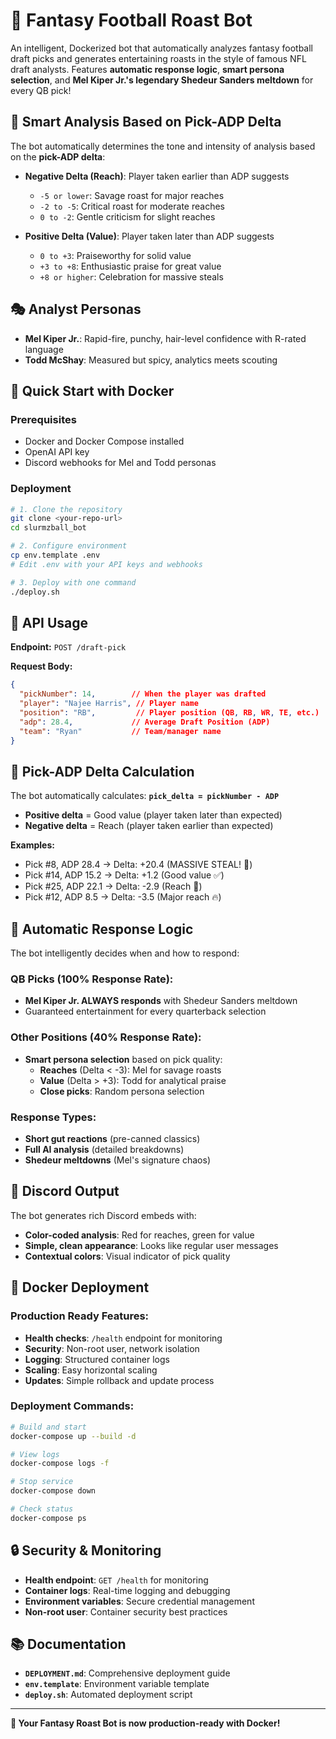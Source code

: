 # 🏈 Fantasy Football Roast Bot

An intelligent, Dockerized bot that automatically analyzes fantasy football draft picks and generates entertaining roasts in the style of famous NFL draft analysts. Features **automatic response logic**, **smart persona selection**, and **Mel Kiper Jr.'s legendary Shedeur Sanders meltdown** for every QB pick!

## 🎯 **Smart Analysis Based on Pick-ADP Delta**

The bot automatically determines the tone and intensity of analysis based on the **pick-ADP delta**:

- **Negative Delta (Reach)**: Player taken earlier than ADP suggests
  - `-5 or lower`: Savage roast for major reaches
  - `-2 to -5`: Critical roast for moderate reaches  
  - `0 to -2`: Gentle criticism for slight reaches

- **Positive Delta (Value)**: Player taken later than ADP suggests
  - `0 to +3`: Praiseworthy for solid value
  - `+3 to +8`: Enthusiastic praise for great value
  - `+8 or higher`: Celebration for massive steals

## 🎭 **Analyst Personas**

- **Mel Kiper Jr.**: Rapid-fire, punchy, hair-level confidence with R-rated language
- **Todd McShay**: Measured but spicy, analytics meets scouting

## 🚀 **Quick Start with Docker**

### **Prerequisites**
- Docker and Docker Compose installed
- OpenAI API key
- Discord webhooks for Mel and Todd personas

### **Deployment**
```bash
# 1. Clone the repository
git clone <your-repo-url>
cd slurmzball_bot

# 2. Configure environment
cp env.template .env
# Edit .env with your API keys and webhooks

# 3. Deploy with one command
./deploy.sh
```

## 📝 **API Usage**

**Endpoint:** `POST /draft-pick`

**Request Body:**
```json
{
  "pickNumber": 14,        // When the player was drafted
  "player": "Najee Harris", // Player name
  "position": "RB",         // Player position (QB, RB, WR, TE, etc.)
  "adp": 28.4,             // Average Draft Position (ADP)
  "team": "Ryan"           // Team/manager name
}
```

## 🧮 **Pick-ADP Delta Calculation**

The bot automatically calculates: **`pick_delta = pickNumber - ADP`**

- **Positive delta** = Good value (player taken later than expected)
- **Negative delta** = Reach (player taken earlier than expected)

**Examples:**
- Pick #8, ADP 28.4 → Delta: +20.4 (MASSIVE STEAL! 🎉)
- Pick #14, ADP 15.2 → Delta: +1.2 (Good value ✅)
- Pick #25, ADP 22.1 → Delta: -2.9 (Reach 🚨)
- Pick #12, ADP 8.5 → Delta: -3.5 (Major reach 🔥)

## 🤖 **Automatic Response Logic**

The bot intelligently decides when and how to respond:

### **QB Picks (100% Response Rate):**
- **Mel Kiper Jr. ALWAYS responds** with Shedeur Sanders meltdown
- Guaranteed entertainment for every quarterback selection

### **Other Positions (40% Response Rate):**
- **Smart persona selection** based on pick quality:
  - **Reaches** (Delta < -3): Mel for savage roasts
  - **Value** (Delta > +3): Todd for analytical praise
  - **Close picks**: Random persona selection

### **Response Types:**
- **Short gut reactions** (pre-canned classics)
- **Full AI analysis** (detailed breakdowns)
- **Shedeur meltdowns** (Mel's signature chaos)

## 🎨 **Discord Output**

The bot generates rich Discord embeds with:
- **Color-coded analysis**: Red for reaches, green for value
- **Simple, clean appearance**: Looks like regular user messages
- **Contextual colors**: Visual indicator of pick quality

## 🐳 **Docker Deployment**

### **Production Ready Features:**
- **Health checks**: `/health` endpoint for monitoring
- **Security**: Non-root user, network isolation
- **Logging**: Structured container logs
- **Scaling**: Easy horizontal scaling
- **Updates**: Simple rollback and update process

### **Deployment Commands:**
```bash
# Build and start
docker-compose up --build -d

# View logs
docker-compose logs -f

# Stop service
docker-compose down

# Check status
docker-compose ps
```

## 🔒 **Security & Monitoring**

- **Health endpoint**: `GET /health` for monitoring
- **Container logs**: Real-time logging and debugging
- **Environment variables**: Secure credential management
- **Non-root user**: Container security best practices

## 📚 **Documentation**

- **`DEPLOYMENT.md`**: Comprehensive deployment guide
- **`env.template`**: Environment variable template
- **`deploy.sh`**: Automated deployment script

---

**🎉 Your Fantasy Roast Bot is now production-ready with Docker!**


